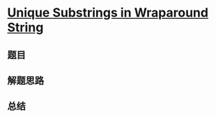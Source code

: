# [Unique Substrings in Wraparound String](https://leetcode.com/problems/unique-substrings-in-wraparound-string/)

## 题目


## 解题思路


## 总结


